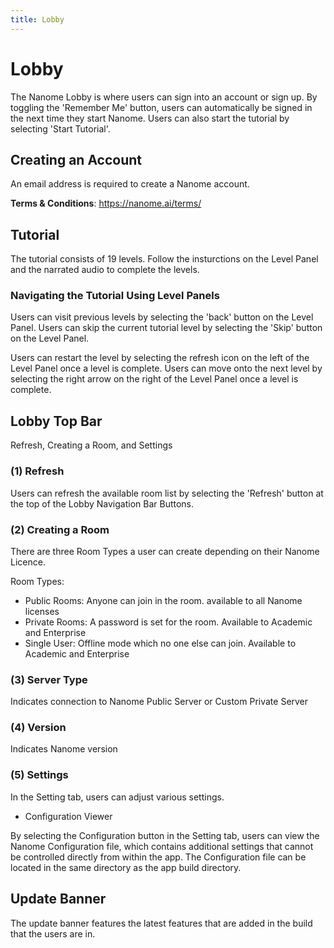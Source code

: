 ```yaml
---
title: Lobby
---
```


# Lobby

<vimg src="navigating-page/Lobby.jpg" />

The Nanome Lobby is where users can sign into an account or sign up. By toggling the 'Remember Me' button, users can automatically be signed in the next time they start Nanome. Users can also start the tutorial by selecting 'Start Tutorial'.

## Creating an Account

<vimg src="navigating-page/Lobby-Signup.jpg" />

An email address is required to create a Nanome account.

**Terms & Conditions**: https://nanome.ai/terms/

## Tutorial

<vimg src="navigating-page/Lobby-Tutorial.jpg" />

The tutorial consists of 19 levels. Follow the insturctions on the Level Panel and the narrated audio to complete the levels.

### Navigating the Tutorial Using Level Panels

<vimg src="navigating-page/Lobby-Tutorial-Grab.jpg" />

Users can visit previous levels by selecting the 'back' button on the Level Panel. Users can skip the current tutorial level by selecting the 'Skip' button on the Level Panel.

<vimg src="navigating-page/Lobby-Tutorial-Complete.jpg" />

Users can restart the level by selecting the refresh icon on the left of the Level Panel once a level is complete. Users can move onto the next level by selecting the right arrow on the right of the Level Panel once a level is complete.

## Lobby Top Bar

Refresh, Creating a Room, and Settings

<vimg src="navigating-page/Lobby-Navigation.jpg" />

### (1) Refresh

Users can refresh the available room list by selecting the 'Refresh' button at the top of the Lobby Navigation Bar Buttons.

### (2) Creating a Room

<vimg src="navigating-page/Lobby-CreateRoom.jpg" />

There are three Room Types a user can create depending on their Nanome Licence.

Room Types:

- Public Rooms: Anyone can join in the room. available to all Nanome licenses
- Private Rooms: A password is set for the room. Available to Academic and Enterprise
- Single User: Offline mode which no one else can join. Available to Academic and Enterprise

<vimg src="navigating-page/Lobby-ServerTypeAndVersion.jpg" />

### (3) Server Type

Indicates connection to Nanome Public Server or Custom Private Server

### (4) Version

Indicates Nanome version

### (5) Settings

<vimg src="navigating-page/Lobby-Setting.jpg" />

In the Setting tab, users can adjust various settings.

- Configuration Viewer

By selecting the Configuration button in the Setting tab, users can view the Nanome Configuration file, which contains additional settings that cannot be controlled directly from within the app. The Configuration file can be located in the same directory as the app build directory.

<vimg src="navigating-page/Lobby-ConfigurationViewer.jpg" />

## Update Banner

<vimg src="navigating-page/Lobby-UpdateBanner.jpg" />

The update banner features the latest features that are added in the build that the users are in.
